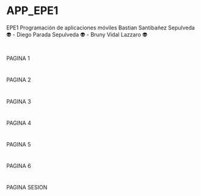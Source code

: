 # APP_EPE1
EPE1 Programación de aplicaciones móviles
 Bastian Santibañez Sepulveda :alien: - Diego Parada Sepulveda :alien: - Bruny Vidal Lazzaro :alien:
 #
 PAGINA 1
 
 # 
 PAGINA 2
 
 # 
 PAGINA 3
 
 # 
 PAGINA 4
 
 #
 PAGINA 5
 
 #
 PAGINA 6
 
 #
 PAGINA SESION
